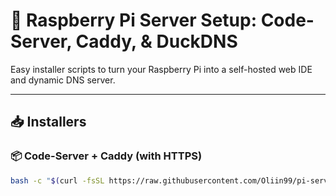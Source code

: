 # 🍓 Raspberry Pi Server Setup: Code-Server, Caddy, & DuckDNS

Easy installer scripts to turn your Raspberry Pi into a self-hosted web IDE and dynamic DNS server.

---

## 📥 Installers

### 📦 Code-Server + Caddy (with HTTPS)
```bash
bash -c "$(curl -fsSL https://raw.githubusercontent.com/Oliin99/pi-server-setup/main/install-server.sh)"
